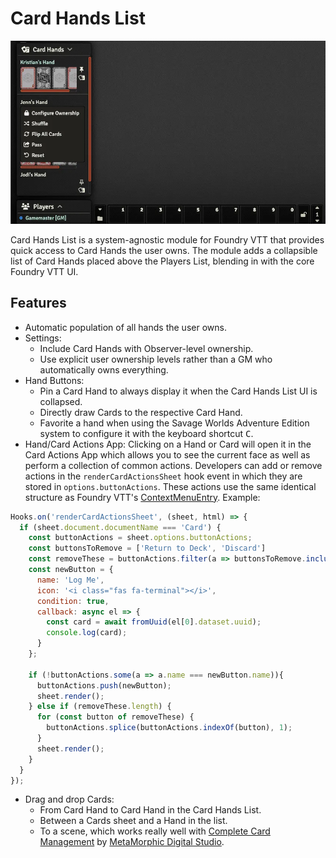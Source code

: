 # Card Hands List

![Screenshot of Card Hands List showing the UI and context menu](https://raw.githubusercontent.com/kristianserrano/card-hands-list/main/assets/images/card-hands-ui.webp)

Card Hands List is a system-agnostic module for Foundry VTT that provides quick access to Card Hands the user owns. The module adds a collapsible list of Card Hands placed above the Players List, blending in with the core Foundry VTT UI.

## Features

- Automatic population of all hands the user owns.
- Settings:
  - Include Card Hands with Observer-level ownership.
  - Use explicit user ownership levels rather than a GM who automatically owns everything.
- Hand Buttons:
  - Pin a Card Hand to always display it when the Card Hands List UI is collapsed.
  - Directly draw Cards to the respective Card Hand.
  - Favorite a hand when using the Savage Worlds Adventure Edition system to configure it with the keyboard shortcut <kbd>C</kbd>.
- Hand/Card Actions App: Clicking on a Hand or Card will open it in the Card Actions App which allows you to see the current face as well as perform a collection of common actions. Developers can add or remove actions in the `renderCardActionsSheet` hook event in which they are stored in `options.buttonActions`. These actions use the same identical structure as Foundry VTT's [ContextMenuEntry](https://foundryvtt.com/api/interfaces/client.ContextMenuEntry.html). Example:

```js
Hooks.on('renderCardActionsSheet', (sheet, html) => {
  if (sheet.document.documentName === 'Card') {
    const buttonActions = sheet.options.buttonActions;
    const buttonsToRemove = ['Return to Deck', 'Discard']
    const removeThese = buttonActions.filter(a => buttonsToRemove.includes(a.name));
    const newButton = {
      name: 'Log Me',
      icon: '<i class="fas fa-terminal"></i>',
      condition: true,
      callback: async el => {
        const card = await fromUuid(el[0].dataset.uuid);
        console.log(card);
      }
    };

    if (!buttonActions.some(a => a.name === newButton.name)){
      buttonActions.push(newButton);
      sheet.render();
    } else if (removeThese.length) {
      for (const button of removeThese) {
        buttonActions.splice(buttonActions.indexOf(button), 1);
      }
      sheet.render();
    }
  }
});
```

- Drag and drop Cards:
  - From Card Hand to Card Hand in the Card Hands List.
  - Between a Cards sheet and a Hand in the list.
  - To a scene, which works really well with [Complete Card Management](https://foundryvtt.com/packages/complete-card-management) by [MetaMorphic Digital Studio](https://metamorphic-digital.com/).
